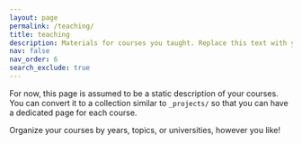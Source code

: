 ```yaml
---
layout: page
permalink: /teaching/
title: teaching
description: Materials for courses you taught. Replace this text with your description.
nav: false
nav_order: 6
search_exclude: true
---
```


For now, this page is assumed to be a static description of your courses. You can convert it to a collection similar to `_projects/` so that you can have a dedicated page for each course.

Organize your courses by years, topics, or universities, however you like!
